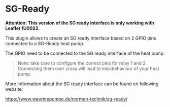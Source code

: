 # SG-Ready

**Attention: This version of the SG ready interface is only working with Leaflet 1U0022.**

This plugin allows to create an SG ready interface based on 2 GPIO pins connected to a SG-Ready heat pump.

The GPIO need to be connected to the SG ready interface of the heat pump.

> Note: take care to configure the correct pins for relay 1 and 2. Connecting them over cross will lead to missbehaviour of your heat pump.

More information about the SG ready interface can be found on following website:

https://www.waermepumpe.de/normen-technik/sg-ready/ 




